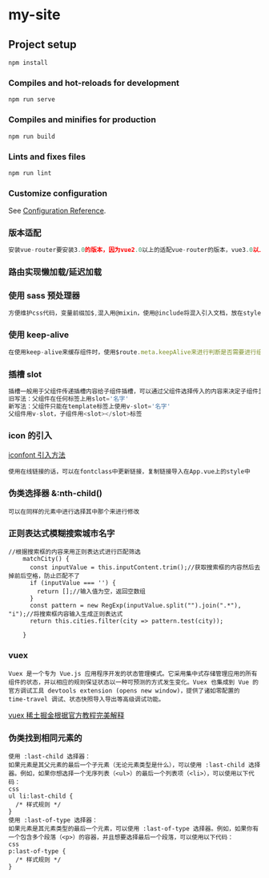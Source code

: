# my-site

## Project setup

```
npm install
```

### Compiles and hot-reloads for development

```
npm run serve
```

### Compiles and minifies for production

```
npm run build
```

### Lints and fixes files

```
npm run lint
```

### Customize configuration

See [Configuration Reference](https://cli.vuejs.org/config/).

### 版本适配

```javascript
安装vue-router要安装3.0的版本，因为vue2.0以上的适配vue-router的版本，vue3.0以上的适配vue-router4.0以上的版本
```

### 路由实现懒加载/延迟加载

### 使用 sass 预处理器

```javascript
方便维护css代码，变量前缀加$,混入用@mixin，使用@include将混入引入文档，放在style文件夹里（记得加lang="scss"）
```

### 使用 keep-alive

```javascript
在使用keep-alive来缓存组件时，使用$route.meta.keepAlive来进行判断是否需要进行组件缓存，需要的话得在router.js上的路由跳转那加上meta:[keepAlive：true]
```

### 插槽 slot

```javascript
插槽一般用于父组件传递插槽内容给子组件插槽，可以通过父组件选择传入的内容来决定子组件显示的内容，这样提高了利用率，也不用重复定义相同的子组件
旧写法：父组件在任何标签上用slot='名字'
新写法：父组件只能在template标签上使用v-slot='名字'
父组件用v-slot，子组件用<slot></slot>标签
```

### icon 的引入

[iconfont 引入方法](https://blog.csdn.net/qq_35430000/article/details/87103050 "https://blog.csdn.net/qq_35430000/article/details/87103050")

```plaintext
使用在线链接的话，可以在fontclass中更新链接，复制链接导入在App.vue上的style中
```

### 伪类选择器 &:nth-child()

```plaintext
可以在同样的元素中进行选择其中那个来进行修改
```

### 正则表达式模糊搜索城市名字

```
//根据搜索框的内容来用正则表达式进行匹配筛选
    matchCity() {
      const inputValue = this.inputContent.trim();//获取搜索框的内容然后去掉前后空格，防止匹配不了
      if (inputValue === '') {
        return [];//输入值为空，返回空数组
      }
      const pattern = new RegExp(inputValue.split("").join(".*"), "i");//将搜索框内容输入生成正则表达式
      return this.cities.filter(city => pattern.test(city));

    }
```

### vuex

```
Vuex 是一个专为 Vue.js 应用程序开发的状态管理模式。它采用集中式存储管理应用的所有组件的状态，并以相应的规则保证状态以一种可预测的方式发生变化。Vuex 也集成到 Vue 的官方调试工具 devtools extension (opens new window)，提供了诸如零配置的 time-travel 调试、状态快照导入导出等高级调试功能。
```

[vuex 稀土掘金根据官方教程完美解释](https://juejin.cn/post/6928468842377117709)

### 伪类找到相同元素的

```plaintext
使用 :last-child 选择器：
如果元素是其父元素的最后一个子元素（无论元素类型是什么），可以使用 :last-child 选择器。例如，如果你想选择一个无序列表（<ul>）的最后一个列表项（<li>），可以使用以下代码：
css
ul li:last-child {
  /* 样式规则 */
}
使用 :last-of-type 选择器：
如果元素是其元素类型的最后一个元素，可以使用 :last-of-type 选择器。例如，如果你有一个包含多个段落（<p>）的容器，并且想要选择最后一个段落，可以使用以下代码：
css
p:last-of-type {
  /* 样式规则 */
}
```
